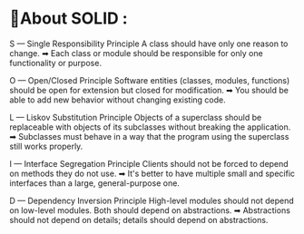 # 💫About SOLID :
S — Single Responsibility Principle
A class should have only one reason to change.
➡ Each class or module should be responsible for only one functionality or purpose.

O — Open/Closed Principle
Software entities (classes, modules, functions) should be open for extension but closed for modification.
➡ You should be able to add new behavior without changing existing code.

L — Liskov Substitution Principle
Objects of a superclass should be replaceable with objects of its subclasses without breaking the application.
➡ Subclasses must behave in a way that the program using the superclass still works properly.

I — Interface Segregation Principle
Clients should not be forced to depend on methods they do not use.
➡ It's better to have multiple small and specific interfaces than a large, general-purpose one.

D — Dependency Inversion Principle
High-level modules should not depend on low-level modules. Both should depend on abstractions.
➡ Abstractions should not depend on details; details should depend on abstractions.
